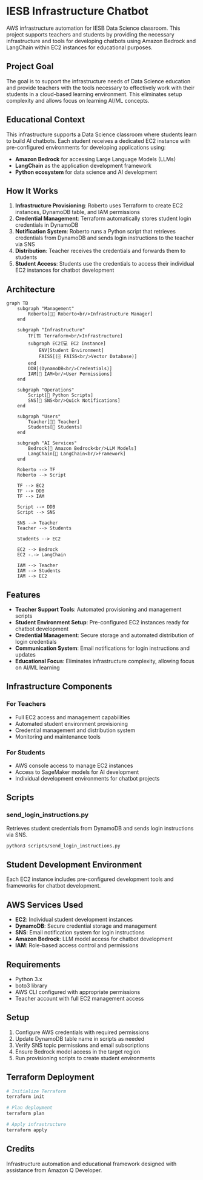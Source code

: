 # IESB Infrastructure Chatbot

AWS infrastructure automation for IESB Data Science classroom. This project supports teachers and students by providing the necessary infrastructure and tools for developing chatbots using Amazon Bedrock and LangChain within EC2 instances for educational purposes.

## Project Goal

The goal is to support the infrastructure needs of Data Science education and provide teachers with the tools necessary to effectively work with their students in a cloud-based learning environment. This eliminates setup complexity and allows focus on learning AI/ML concepts.

## Educational Context

This infrastructure supports a Data Science classroom where students learn to build AI chatbots. Each student receives a dedicated EC2 instance with pre-configured environments for developing applications using:
- **Amazon Bedrock** for accessing Large Language Models (LLMs)
- **LangChain** as the application development framework
- **Python ecosystem** for data science and AI development

## How It Works

1. **Infrastructure Provisioning**: Roberto uses Terraform to create EC2 instances, DynamoDB table, and IAM permissions
2. **Credential Management**: Terraform automatically stores student login credentials in DynamoDB
3. **Notification System**: Roberto runs a Python script that retrieves credentials from DynamoDB and sends login instructions to the teacher via SNS
4. **Distribution**: Teacher receives the credentials and forwards them to students
5. **Student Access**: Students use the credentials to access their individual EC2 instances for chatbot development

## Architecture

```mermaid
graph TB
    subgraph "Management"
        Roberto[👨‍💻 Roberto<br/>Infrastructure Manager]
    end
    
    subgraph "Infrastructure"
        TF[🏗️ Terraform<br/>Infrastructure]
        subgraph EC2[💻 EC2 Instance]
            ENV[Student Environment]
            FAISS[(🗄️ FAISS<br/>Vector Database)]
        end
        DDB[(DynamoDB<br/>Credentials)]
        IAM[🔐 IAM<br/>User Permissions]
    end
    
    subgraph "Operations"
        Script[📜 Python Scripts]
        SNS[📧 SNS<br/>Quick Notifications]
    end
    
    subgraph "Users"
        Teacher[👨‍🏫 Teacher]
        Students[👥 Students]
    end
    
    subgraph "AI Services"
        Bedrock[🤖 Amazon Bedrock<br/>LLM Models]
        LangChain[🔗 LangChain<br/>Framework]
    end
    
    Roberto --> TF
    Roberto --> Script
    
    TF --> EC2
    TF --> DDB
    TF --> IAM
    
    Script --> DDB
    Script --> SNS
    
    SNS --> Teacher
    Teacher --> Students
    
    Students --> EC2
    
    EC2 --> Bedrock
    EC2 -.-> LangChain
    
    IAM --> Teacher
    IAM --> Students
    IAM --> EC2
```

## Features

- **Teacher Support Tools**: Automated provisioning and management scripts
- **Student Environment Setup**: Pre-configured EC2 instances ready for chatbot development
- **Credential Management**: Secure storage and automated distribution of login credentials
- **Communication System**: Email notifications for login instructions and updates
- **Educational Focus**: Eliminates infrastructure complexity, allowing focus on AI/ML learning

## Infrastructure Components

### For Teachers
- Full EC2 access and management capabilities
- Automated student environment provisioning
- Credential management and distribution system
- Monitoring and maintenance tools

### For Students
- AWS console access to manage EC2 instances
- Access to SageMaker models for AI development
- Individual development environments for chatbot projects

## Scripts

### send_login_instructions.py
Retrieves student credentials from DynamoDB and sends login instructions via SNS.

```bash
python3 scripts/send_login_instructions.py
```

## Student Development Environment

Each EC2 instance includes pre-configured development tools and frameworks for chatbot development.

## AWS Services Used

- **EC2**: Individual student development instances
- **DynamoDB**: Secure credential storage and management
- **SNS**: Email notification system for login instructions
- **Amazon Bedrock**: LLM model access for chatbot development
- **IAM**: Role-based access control and permissions

## Requirements

- Python 3.x
- boto3 library
- AWS CLI configured with appropriate permissions
- Teacher account with full EC2 management access

## Setup

1. Configure AWS credentials with required permissions
2. Update DynamoDB table name in scripts as needed
3. Verify SNS topic permissions and email subscriptions
4. Ensure Bedrock model access in the target region
5. Run provisioning scripts to create student environments

## Terraform Deployment

```bash
# Initialize Terraform
terraform init

# Plan deployment
terraform plan

# Apply infrastructure
terraform apply
```

## Credits

Infrastructure automation and educational framework designed with assistance from Amazon Q Developer.
